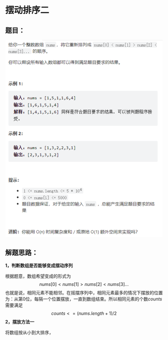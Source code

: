 # 摆动排序二

## 题目：

![](img/324题目.png)

## 解题思路：

**1，判断数组是否能够变成摆动序列**

根据题意，数组希望变成的形式为
$$
nums[0] < nums[1] > nums[2] <nums[3]...
$$
也就是说，相同元素不能相邻。在摇摆序列中，相同元素最多的情况下摆放的位置为：从第0位，每隔一个位置摆放，一直到数组结束。所以相同元素的个数$counts$需要满足
$$
counts <= (nums.length + 1) / 2
$$
**2，摆放方法一**

将数组按从小到大排序，
